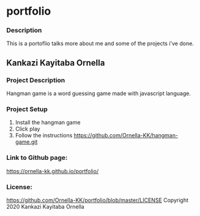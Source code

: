 # portfolio
### Description
This is a portoflio talks more about me and some of the projects i've done.
## Kankazi Kayitaba Ornella
### Project Description
Hangman game is a word guessing game made with javascript language.
### Project Setup
1. Install the hangman game
2. Click play
3. Follow the instructions
https://github.com/Ornella-KK/hangman-game.git
### Link to Github page:
https://ornella-kk.github.io/portfolio/
### License:
https://github.com/Ornella-KK/portfolio/blob/master/LICENSE
Copyright 2020 Kankazi Kayitaba Ornella


